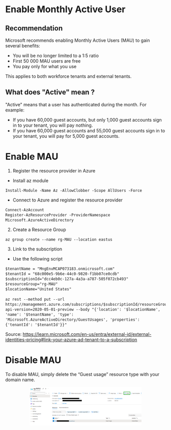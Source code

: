 # Enable Monthly Active User

## Recommendation
Microsoft recommends enabling Monthly Active Users (MAU) to gain several benefits:
- You will be no longer limited to a 1:5 ratio
- First 50 000 MAU users are free
- You pay only for what you use

This applies to both workforce tenants and external tenants.

## What does "Active" mean ?
"Active" means that a user has authenticated during the month.
For example:
- If you have 60,000 guest accounts, but only 1,000 guest accounts sign in to your tenant, you will pay nothing.
- If you have 60,000 guest accounts and 55,000 guest accounts sign in to your tenant, you will pay for 5,000 guest accounts.


# Enable MAU

1. Register the resource provider in Azure
- Install az module
```
Install-Module -Name Az -AllowClobber -Scope AllUsers -Force
```

- Connect to Azure and register the resource provider
```
Connect-AzAccount
Register-AzResourceProvider -ProviderNamespace Microsoft.AzureActiveDirectory
```

2. Create a Resource Group
```
az group create --name rg-MAU --location eastus
```

3. Link to the subscription
- Use the following script

```
$tenantName = "MngEnvMCAP073183.onmicrosoft.com"
$tenantId = "68c000e5-9b6e-44c0-9820-f1bb07ce0cdb"
$subscriptionId="dcc4eb0c-127a-4a3a-a787-505f072cb493"
$resourceGroup="rg-MAU"
$locationName="United States"

az rest --method put --url https://management.azure.com/subscriptions/$subscriptionId/resourceGroups/$resourceGroup/providers/Microsoft.AzureActiveDirectory/guestUsages/${tenantName}?api-version=2020-05-01-preview --body "{'location': '$locationName', 'name': '$tenantName', 'type': 'Microsoft.AzureActiveDirectory/GuestUsages', 'properties': {'tenantId': '$tenantId'}}"

```
Source: https://learn.microsoft.com/en-us/entra/external-id/external-identities-pricing#link-your-azure-ad-tenant-to-a-subscription


# Disable MAU

To disable MAU, simply delete the “Guest usage” resource type with your domain name.

<p align="center" width="100%">
    <img width="70%" src="./images/Disable-MAU.png">
</p>


